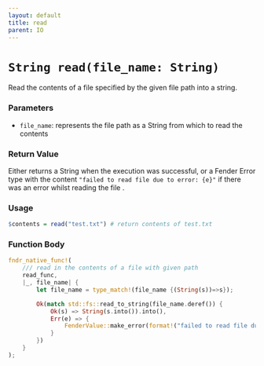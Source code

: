 ```yaml
---
layout: default
title: read
parent: IO
---
```


# `String read(file_name: String)`
Read the contents of a file specified by the given file path into a string.

### Parameters
- `file_name`: represents the file path as a String from which to read the contents

### Return Value
Either returns a String when the execution was successful, or a Fender Error type with the content `"failed to read file due to error: {e}"`  if there was an error whilst reading the file .

### Usage
```r
$contents = read("test.txt") # return contents of test.txt
```

### Function Body
```rust
fndr_native_func!(
    /// read in the contents of a file with given path
    read_func,
    |_, file_name| {
        let file_name = type_match!(file_name {(String(s))=>s});

        Ok(match std::fs::read_to_string(file_name.deref()) {
            Ok(s) => String(s.into()).into(),
            Err(e) => {
                FenderValue::make_error(format!("failed to read file due to error: {e}")).into()
            }
        })
    }
);
```
